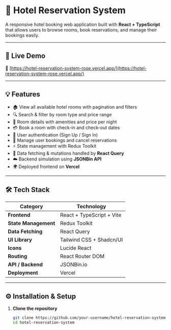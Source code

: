 # 🏨 Hotel Reservation System

A responsive hotel booking web application built with **React + TypeScript** that allows users to browse rooms, book reservations, and manage their bookings easily.

---

## 🚀 Live Demo
🔗 [https://hotel-reservation-system-rose.vercel.app/](https://hotel-reservation-system-rose.vercel.app/)

---

## 💡 Features

- 🏠 View all available hotel rooms with pagination and filters
- 🔍 Search & filter by room type and price range
- 🧾 Room details with amenities and price per night
- 💳 Book a room with check-in and check-out dates
- 👤 User authentication (Sign Up / Sign In)
- 📅 Manage user bookings and cancel reservations
- ⚡ State management with Redux Toolkit
- 🔄 Data fetching & mutations handled by **React Query**
- ☁️ Backend simulation using **JSONBin API**
- 🌍 Deployed frontend on **Vercel**

---

## 🛠️ Tech Stack

| Category | Technology |
|-----------|-------------|
| **Frontend** | React + TypeScript + Vite |
| **State Management** | Redux Toolkit |
| **Data Fetching** | React Query |
| **UI Library** | Tailwind CSS + Shadcn/UI |
| **Icons** | Lucide React |
| **Routing** | React Router DOM |
| **API / Backend** | JSONBin.io |
| **Deployment** | Vercel |

---

## ⚙️ Installation & Setup

1. **Clone the repository**
   ```bash
   git clone https://github.com/your-username/hotel-reservation-system.git
   cd hotel-reservation-system
